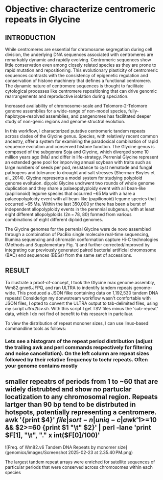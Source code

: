 # Objective: characterize centromeric repeats in Glycine


## INTRODUCTION 
While centromeres are essential for chromosome segregation during cell division, the underlying DNA sequences associated with centromeres are remarkably dynamic and rapidly evolving. Centromeric sequences show little conservation even among closely related species as they are prone to rapid mutation and repositioning. This evolutionary plasticity of centromeric sequences contrasts with the consistency of epigenetic regulation and conservation of histone machinery that defines a functional centromere. The dynamic nature of centromere sequences is thought to facilitate cytological processes like centromere repositioning that can drive genomic rearrangements and reproductive isolation during speciation.

Increased availability of chromosome-scale and Telomore-2-Telomore genome assemblies for a wide-range of non-model species, fully-haplotype-resolved assemblies, and pangenomes has facilitated deeper study of non-genic regions 
and genome structral evolution.

In this workflow, I characterized putative centromeric tandem repeats across clades of the Glycine genus. Species, with relatively recent common ancestry, offer a system for examining the paradoxical combination of rapid sequence evolution and conserved histone function. The Glycine genus is composed of the subgenera Soja and Glycine, which diverged some 10 million years ago (Ma) and differ in life-strategy. Perrenial Glycine represent an extended gene pool for imporving annual soybean with traits such as large numbers of seeds per pod, resistance to cyst nematode and fungal pathogens and tolerance to drought and salt stresses (Sherman-Boyles et al., 2014). Glycine represents a model system for studying polyploid genome evoltuion. dip;oid Glycine undrwent two rounds of whole genome duplication and they share a palaeopolyploidy event with all bean-like (papilionoid) legume species that occurred ~65 Ma with a hare a palaeopolyploidy event with all bean-like (papilionoid) legume species that occurred ~65 Ma. Within the last 350,000 yr there has been a burst of independent allopolyploidy events in the perennial subgenus, with at least eight different allopolyploids (2n = 78, 80) formed from various combinations of eight different diploid genomes.

The Glycine genomes for the perrenial Glycine were de novo assembled through a combination of PacBio single molecule real-time sequencing, Illumina sequencing and chromatin conformation capture Hi-C technologies (Methods and Supplementary Fig. 1) and further corrected/improved by integrating our previously generated paired bacterial artificial chromosome (BAC) end sequences (BESs) from the same set of accessions.

## RESULT
To illustrate a proof-of-concept, I took the Glycine max genome assembly, Wm82.gnm6.JFPQ, and ran ULTRA to indentify tandem repeats genome-wide.
This produced a JSON filke containing data on 1,192,530 tandem DNA repeats! Considerign my donwstream workflow wasn't comfortable with JSON files, I opted to convert the ULTRA output to tab-delimited files, using my script *ultra2tsv.sh*. With this script I get TSV files minus the 'sub-repeat' data, which I do not find of benefit to this research in partciluar.

To view the distribution of repeat mononer sizes, I can use linux-based commandline tools as follows:

### Lets see a histogram of the repeat period distribution (adjust the trailing awk and perl commands respectively for filtering and noise cancellation). On the left column are repeat sizes followed by their relative frequency to toehr repeats. Often your genome contains mostly
smaller repeatrs of periods from 1 to ~60 that are widely distrubted and show no partuclar locatization to any chromosomal region. Repeats lartger than 90 bp tend to be distrbuted in hotspots, potentially representing a centromere.
    awk '{print $4}' $file | sort -n | uniq -c | awk '$1>=10 && $2>=60 {print $1 "\t" $2}' | perl -lane 'print $F[1], "\t", "." x int($F[0]/100)'
----
![Freq. of Wm82.v6 Tandem DNA Repeats by monomer size](genomics/images/Screenshot 2025-02-23 at 2.35.40 PM.png)


The largest tandem repeat arrays were enriched for satellite sequences of particular periods that were conserved across chromosomes within each species


